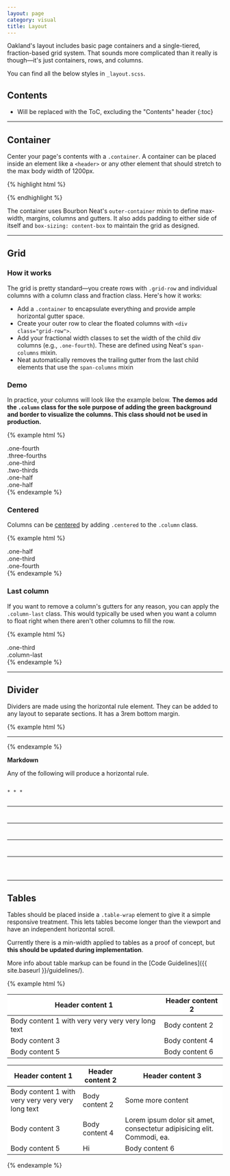 ```yaml
---
layout: page
category: visual
title: Layout
---
```


Oakland's layout includes basic page containers and a single-tiered, fraction-based grid system. That sounds more complicated than it really is though—it's just containers, rows, and columns.

You can find all the below styles in `_layout.scss`.

## Contents

* Will be replaced with the ToC, excluding the "Contents" header
{:toc}

---

## Container

Center your page's contents with a `.container`. A container can be placed inside an element like a `<header>` or any other element that should stretch to the max body width of 1200px.

{% highlight html %}
<div class="container">
  <!-- contents here -->
</div>
{% endhighlight %}

The container uses Bourbon Neat's `outer-container` mixin to define max-width, margins, columns and gutters.
It also adds padding to either side of itself and `box-sizing: content-box` to maintain the grid as designed.

---

## Grid

### How it works

The grid is pretty standard—you create rows with `.grid-row` and individual columns with a column class and fraction class. Here's how it works:

- Add a `.container` to encapsulate everything and provide ample horizontal gutter space.
- Create your outer row to clear the floated columns with `<div class="grid-row">`.
- Add your fractional width classes to set the width of the child div columns (e.g., `.one-fourth`). These are defined using Neat's `span-columns` mixin.
- Neat automatically removes the trailing gutter from the last child elements that use the `span-columns` mixin

### Demo

In practice, your columns will look like the example below. **The demos add the `.column` class for the sole purpose of adding the green background and border to visualize the columns. This class should not be used in production.**

{% example html %}
<div class="container">
  <div class="grid-row">
    <div class="one-fourth column">
      .one-fourth
    </div>
    <div class="three-fourths column">
      .three-fourths
    </div>
  </div>
  <div class="grid-row">
    <div class="one-third column">
      .one-third
    </div>
    <div class="two-thirds column">
      .two-thirds
    </div>
  </div>
  <div class="grid-row">
    <div class="one-half column">
      .one-half
    </div>
    <div class="one-half column">
      .one-half
    </div>
  </div>
</div>
{% endexample %}

### Centered

Columns can be [centered](/utilities/#centering-content) by adding `.centered` to the `.column` class.

{% example html %}
<div class="grid-row">
  <div class="one-half column centered">
    .one-half
  </div>
</div>
<div class="grid-row">
  <div class="one-third column centered">
    .one-third
  </div>
</div>
<div class="grid-row">
  <div class="one-fourth column centered">
    .one-fourth
  </div>
</div>
{% endexample %}

### Last column

If you want to remove a column's gutters for any reason, you can apply the `.column-last` class. This would typically be used when you want a column to float right when there aren't other columns to fill the row.

{% example html %}
<div class="grid-row">
  <div class="one-third column">
    .one-third
  </div>
  <div class="one-third column right column-last">
    .column-last
  </div>
</div>
{% endexample %}

***

## Divider

Dividers are made using the horizontal rule element. They can be added to any layout to separate sections. It has a 3rem bottom margin.

{% example html %}
<hr>
{% endexample %}

**Markdown**

Any of the following will produce a horizontal rule.

<div class="highlight-md">
<pre><code>
* * *

***

*****

- - -

---------------------------------------
</code></pre>
</div>

***

## Tables

Tables should be placed inside a `.table-wrap` element to give it a simple responsive treatment. This lets tables become longer than the viewport and have an independent horizontal scroll.

Currently there is a min-width applied to tables as a proof of concept, but **this should be updated during implementation**.

More info about table markup can be found in the [Code Guidelines]({{ site.baseurl }}/guidelines/).

{% example html %}
<div class="table-wrap" style="background: white;">
  <table>
    <thead>
      <tr>
        <th>Header content 1</th>
        <th>Header content 2</th>
      </tr>
    </thead>
    <tbody>
      <tr>
        <td>Body content 1 with very very very very long text</td>
        <td>Body content 2</td>
      </tr>
      <tr>
        <td>Body content 3</td>
        <td>Body content 4</td>
      </tr>
      <tr>
        <td>Body content 5</td>
        <td>Body content 6</td>
      </tr>
    </tbody>
  </table>
</div>

<div class="table-wrap" style="background: white;">
  <table>
    <thead>
      <tr>
        <th>Header content 1</th>
        <th>Header content 2</th>
        <th>Header content 3</th>
      </tr>
    </thead>
    <tbody>
      <tr>
        <td>Body content 1 with very very very very long text</td>
        <td>Body content 2</td>
        <td>Some more content</td>
      </tr>
      <tr>
        <td>Body content 3</td>
        <td>Body content 4</td>
        <td>Lorem ipsum dolor sit amet, consectetur adipisicing elit. Commodi, ea.</td>
      </tr>
      <tr>
        <td>Body content 5</td>
        <td>Hi</td>
        <td>Body content 6</td>
      </tr>
    </tbody>
  </table>
</div>

{% endexample %}